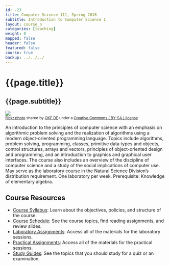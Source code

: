 ```yaml
---
id: -23
title: Computer Science 111, Spring 2016
subtitle: Introduction to Computer Science I
layout: course_n
categories: [teaching]
weight: 0
mapped: false
header: false
featured: false
course: true
backup: ../../../
---
```


# {{page.title}}

## {{page.subtitle}}

<a title="DSC_8648" href="http://flickr.com/photos/okfde/17908979513"><img class="img-responsive-tight" src="http://farm1.static.flickr.com/343/17908979513_1651fa1a31_z.jpg" /></a><br /><small><a title="DSC_8648" href="http://flickr.com/photos/okfde/17908979513">flickr photo</a> shared by <a href="http://flickr.com/people/okfde">OKF DE</a> under a <a href="http://creativecommons.org/licenses/by-sa/2.0/">Creative Commons ( BY-SA ) license</a> </small>

An introduction to the principles of computer science with an emphasis on algorithmic problem solving and the
realization of algorithms using a modern object-oriented programming language. Topics include algorithms, problem
solving, programming, classes, primitive data types and objects, control structures, arrays and vectors, principles of
object-oriented design and programming, and an introduction to graphics and graphical user interfaces. The course also
includes an overview of the discipline of computer science and a study of the social implications of computer use. May
serve as the laboratory course in the Natural Science Division’s distribution requirement. One laboratory per week.
Prerequisite: Knowledge of elementary algebra.

## Course Resources

<ul class="fa-ul">

<li><i class="fa-li fa fa-arrow-right"></i><a href="{{site.baseurl}}teaching/cs111S2016/provide/syllabus/cs111S2016_syllabus.pdf"
class="major">Course Syllabus</a>: Learn about the objectives, policies, and structure of the course.

<li><i class="fa-li fa fa-arrow-right"></i><a href="{{site.baseurl}}teaching/cs111S2016/schedule/"
class="major">Course Schedule</a>: See the course topics, find reading assignments, and review slides.

<li><i class="fa-li fa fa-arrow-right"></i><a href="{{site.baseurl}}teaching/cs111S2016/laboratories/"
class="major">Laboratory Assignments</a>: Access all of the materials for the laboratory sessions.

<li><i class="fa-li fa fa-arrow-right"></i><a href="{{site.baseurl}}teaching/cs111S2016/practicals/"
class="major">Practical Assignments</a>: Access all of the materials for the practical sessions.

<li><i class="fa-li fa fa-arrow-right"></i><a href="{{site.baseurl}}teaching/cs111S2016/studyguides/"
class="major">Study Guides</a>: See the topics that you should study for a quiz or an examination.

</ul>


